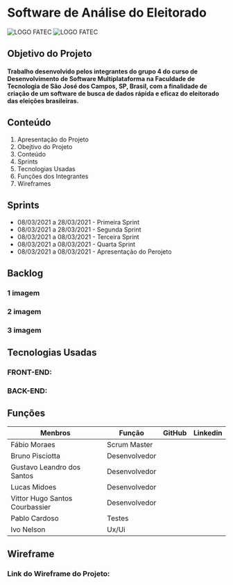 # Software de Análise do Eleitorado

![LOGO FATEC](https://fatecsjc-prd.azurewebsites.net/images/logo/fatecsjc_400x192.png)
![LOGO FATEC](https://fatecsjc-prd.azurewebsites.net/images/logo/fatecsjc_400x192.png)

## Objetivo do Projeto

#### Trabalho desenvolvido pelos integrantes do grupo 4 do curso de Desenvolvimento de Software Multiplataforma na Faculdade de Tecnologia de São José dos Campos, SP, Brasil, com a finalidade de criação de um software de busca de dados rápida e eficaz do eleitorado das eleições brasileiras.

## Conteúdo
1. Apresentação do Projeto
2. Obejtivo do Projeto
3. Conteúdo
4. Sprints
5. Tecnologias Usadas
6. Funções dos Integrantes
7. Wireframes

## Sprints

* 08/03/2021 a 28/03/2021 - Primeira Sprint 
* 08/03/2021 a 28/03/2021 - Segunda Sprint
* 08/03/2021 a 08/03/2021 - Terceira Sprint
* 08/03/2021 a 08/03/2021 - Quarta Sprint
* 08/03/2021 a 08/03/2021 - Apresentação do Perojeto

## Backlog

### 1 imagem
### 2 imagem
### 3 imagem

## Tecnologias Usadas
 
### FRONT-END:
### BACK-END:

## Funções

Menbros   | Função  | GitHub  | Linkedin |
--------- | ---------  | ---------  | --------- |
Fábio Moraes                   | Scrum Master   |   |   |
Bruno Pisciotta                | Desenvolvedor  |   |   |
Gustavo Leandro dos Santos     | Desenvolvedor  |   |   |
Lucas Midoes                   | Desenvolvedor  |   |   |
Vittor Hugo Santos Courbassier | Desenvolvedor  |   |   |
Pablo Cardoso                  | Testes         |   |   |
Ivo Nelson                     | Ux/Ui          |   |   |

## Wireframe

### Link do Wireframe do Projeto:




